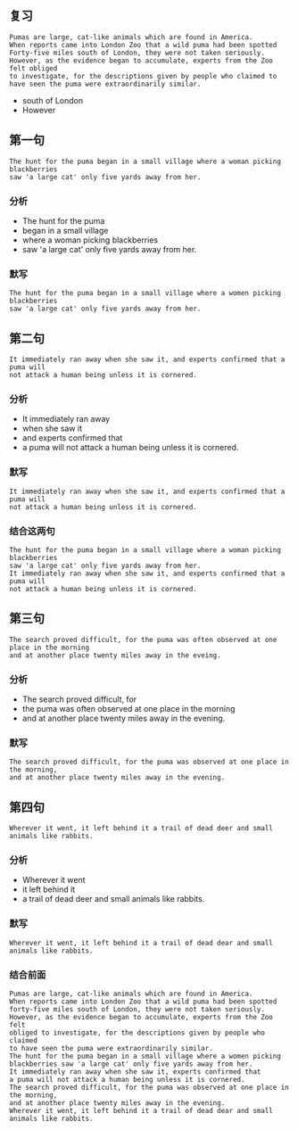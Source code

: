 ## 复习
```
Pumas are large, cat-like animals which are found in America.
When reports came into London Zoo that a wild puma had been spotted
Forty-five miles south of London, they were not taken seriously.
However, as the evidence began to accumulate, experts from the Zoo felt obliged
to investigate, for the descriptions given by people who claimed to 
have seen the puma were extraordinarily similar.
```
* south of London
* However

## 第一句
```
The hunt for the puma began in a small village where a woman picking blackberries
saw 'a large cat' only five yards away from her.
```
### 分析
* The hunt for the puma
* began in a small village
* where a woman picking blackberries
* saw 'a large cat' only five yards away from her.

### 默写
```
The hunt for the puma began in a small village where a women picking blackberries
saw 'a large cat' only five yards away from her.
```
## 第二句
```
It immediately ran away when she saw it, and experts confirmed that a puma will
not attack a human being unless it is cornered.
```
### 分析
* It immediately ran away
* when she saw it
* and experts confirmed that
* a puma will not attack a human being unless it is cornered.

### 默写
```
It immediately ran away when she saw it, and experts confirmed that a puma will
not attack a human being unless it is cornered.
```

### 结合这两句
```
The hunt for the puma began in a small village where a woman picking blackberries
saw 'a large cat' only five yards away from her.
It immediately ran away when she saw it, and experts confirmed that a puma will
not attack a human being unless it is cornered.
```

## 第三句
```
The search proved difficult, for the puma was often observed at one place in the morning
and at another place twenty miles away in the eveing.
```
### 分析
* The search proved difficult, for
* the puma was often observed at one place in the morning
* and at another place twenty miles away in the evening.

### 默写
```
The search proved difficult, for the puma was observed at one place in the morning,
and at another place twenty miles away in the evening.
```

## 第四句
```
Wherever it went, it left behind it a trail of dead deer and small animals like rabbits.
```
### 分析
* Wherever it went
* it left behind it
* a trail of dead deer and small animals like rabbits.

### 默写
```
Wherever it went, it left behind it a trail of dead dear and small animals like rabbits.
```

### 结合前面
```
Pumas are large, cat-like animals which are found in America.
When reports came into London Zoo that a wild puma had been spotted
forty-five miles south of London, they were not taken seriously.
However, as the evidence began to accumulate, experts from the Zoo felt
obliged to investigate, for the descriptions given by people who claimed
to have seen the puma were extraordinarily similar.
The hunt for the puma began in a small village where a women picking 
blackberries saw 'a large cat' only five yards away from her.
It immediately ran away when she saw it, experts confirmed that
a puma will not attack a human being unless it is cornered.
The search proved difficult, for the puma was observed at one place in the morning,
and at another place twenty miles away in the evening.
Wherever it went, it left behind it a trail of dead dear and small animals like rabbits.
```
